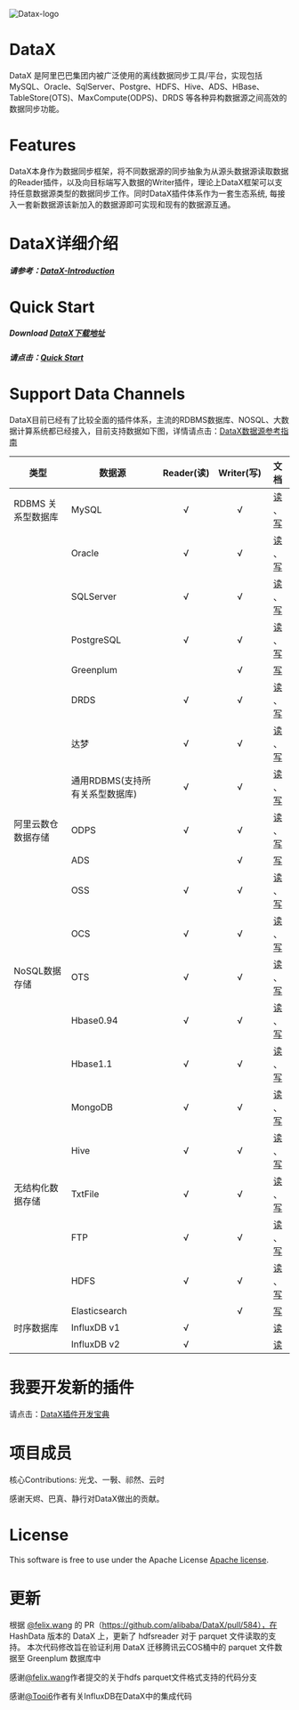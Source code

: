 ![Datax-logo](https://github.com/alibaba/DataX/blob/master/images/DataX-logo.jpg)



# DataX

DataX 是阿里巴巴集团内被广泛使用的离线数据同步工具/平台，实现包括 MySQL、Oracle、SqlServer、Postgre、HDFS、Hive、ADS、HBase、TableStore(OTS)、MaxCompute(ODPS)、DRDS 等各种异构数据源之间高效的数据同步功能。



# Features

DataX本身作为数据同步框架，将不同数据源的同步抽象为从源头数据源读取数据的Reader插件，以及向目标端写入数据的Writer插件，理论上DataX框架可以支持任意数据源类型的数据同步工作。同时DataX插件体系作为一套生态系统, 每接入一套新数据源该新加入的数据源即可实现和现有的数据源互通。



# DataX详细介绍

##### 请参考：[DataX-Introduction](https://github.com/alibaba/DataX/blob/master/introduction.md)



# Quick Start

##### Download [DataX下载地址](https://github.com/HashDataInc/DataX/releases/download/v1.0.0/datax-v1.0.0-hashdata.tar.gz)

##### 请点击：[Quick Start](https://github.com/alibaba/DataX/blob/master/userGuid.md)



# Support Data Channels 

DataX目前已经有了比较全面的插件体系，主流的RDBMS数据库、NOSQL、大数据计算系统都已经接入，目前支持数据如下图，详情请点击：[DataX数据源参考指南](https://github.com/alibaba/DataX/wiki/DataX-all-data-channels)

| 类型         | 数据源             | Reader(读) | Writer(写) |                                                                                           文档                                                                                           |
|------------|-----------------|:---------:|:---------:|:--------------------------------------------------------------------------------------------------------------------------------------------------------------------------------------:|
| RDBMS 关系型数据库 | MySQL           |     √     |     √     |           [读](https://github.com/alibaba/DataX/blob/master/mysqlreader/doc/mysqlreader.md) 、[写](https://github.com/alibaba/DataX/blob/master/mysqlwriter/doc/mysqlwriter.md)           |
|             | Oracle          |     √     |     √     |         [读](https://github.com/alibaba/DataX/blob/master/oraclereader/doc/oraclereader.md) 、[写](https://github.com/alibaba/DataX/blob/master/oraclewriter/doc/oraclewriter.md)         |
|            | SQLServer       |     √     |     √     |   [读](https://github.com/alibaba/DataX/blob/master/sqlserverreader/doc/sqlserverreader.md) 、[写](https://github.com/alibaba/DataX/blob/master/sqlserverwriter/doc/sqlserverwriter.md)   |
|            | PostgreSQL      |     √     |     √     | [读](https://github.com/alibaba/DataX/blob/master/postgresqlreader/doc/postgresqlreader.md) 、[写](https://github.com/alibaba/DataX/blob/master/postgresqlwriter/doc/postgresqlwriter.md) |
|            | Greenplum      |          |     √     |  [写](gpdbwriter/doc/gpdbwriter.md) |
|            | DRDS            |     √     |     √     |             [读](https://github.com/alibaba/DataX/blob/master/drdsreader/doc/drdsreader.md) 、[写](https://github.com/alibaba/DataX/blob/master/drdswriter/doc/drdswriter.md)             |
|            | 达梦              |     √     |     √     |                                                                                      [读]() 、[写]()                                                                                      |
|            | 通用RDBMS(支持所有关系型数据库) |     √     |     √     |                                                                                      [读]() 、[写]()                                                                                      |
| 阿里云数仓数据存储  | ODPS            |     √     |     √     |             [读](https://github.com/alibaba/DataX/blob/master/odpsreader/doc/odpsreader.md) 、[写](https://github.com/alibaba/DataX/blob/master/odpswriter/doc/odpswriter.md)             |
|            | ADS             |           |     √     |                                                      [写](https://github.com/alibaba/DataX/blob/master/adswriter/doc/adswriter.md)                                                      |
|            | OSS             |     √     |     √     |               [读](https://github.com/alibaba/DataX/blob/master/ossreader/doc/ossreader.md) 、[写](https://github.com/alibaba/DataX/blob/master/osswriter/doc/osswriter.md)               |
|            | OCS             |     √     |     √     |               [读](https://github.com/alibaba/DataX/blob/master/ocsreader/doc/ocsreader.md) 、[写](https://github.com/alibaba/DataX/blob/master/ocswriter/doc/ocswriter.md)               |
| NoSQL数据存储  | OTS             |     √     |     √     |               [读](https://github.com/alibaba/DataX/blob/master/otsreader/doc/otsreader.md) 、[写](https://github.com/alibaba/DataX/blob/master/otswriter/doc/otswriter.md)               |
|            | Hbase0.94       |     √     |     √     |   [读](https://github.com/alibaba/DataX/blob/master/hbase094xreader/doc/hbase094xreader.md) 、[写](https://github.com/alibaba/DataX/blob/master/hbase094xwriter/doc/hbase094xwriter.md)   |
|            | Hbase1.1        |     √     |     √     |     [读](https://github.com/alibaba/DataX/blob/master/hbase11xreader/doc/hbase11xreader.md) 、[写](https://github.com/alibaba/DataX/blob/master/hbase11xwriter/doc/hbase11xwriter.md)     |
|            | MongoDB         |     √     |     √     |           [读](https://github.com/alibaba/DataX/blob/master/mongoreader/doc/mongoreader.md) 、[写](https://github.com/alibaba/DataX/blob/master/mongowriter/doc/mongowriter.md)           |
|            | Hive            |     √     |     √     |             [读](https://github.com/alibaba/DataX/blob/master/hdfsreader/doc/hdfsreader.md) 、[写](https://github.com/alibaba/DataX/blob/master/hdfswriter/doc/hdfswriter.md)             |
| 无结构化数据存储   | TxtFile         |     √     |     √     |       [读](https://github.com/alibaba/DataX/blob/master/txtfilereader/doc/txtfilereader.md) 、[写](https://github.com/alibaba/DataX/blob/master/txtfilewriter/doc/txtfilewriter.md)       |
|            | FTP             |     √     |     √     |               [读](https://github.com/alibaba/DataX/blob/master/ftpreader/doc/ftpreader.md) 、[写](https://github.com/alibaba/DataX/blob/master/ftpwriter/doc/ftpwriter.md)               |
|            | HDFS            |     √     |     √     |             [读](https://github.com/alibaba/DataX/blob/master/hdfsreader/doc/hdfsreader.md) 、[写](https://github.com/alibaba/DataX/blob/master/hdfswriter/doc/hdfswriter.md)             |
|            | Elasticsearch   |           |     √     |                     [写](https://github.com/alibaba/DataX/blob/master/elasticsearchwriter/doc/elasticsearchwriter.md)                                            |
|  时序数据库     | InfluxDB v1     |    √      |           |                  [读](influxdbreader/doc/README.md)       
|       | InfluxDB v2     |    √      |           |                  [读](influxdb2httpreader/doc/README.md)     |

# 我要开发新的插件
请点击：[DataX插件开发宝典](xxx)

# 项目成员

核心Contributions:  光戈、一斅、祁然、云时

感谢天烬、巴真、静行对DataX做出的贡献。

# License

This software is free to use under the Apache License [Apache license](https://github.com/alibaba/DataX/blob/master/license.txt).

# 更新
根据 [@felix.wang](https://github.com/felix-thinkingdata) 的 PR（https://github.com/alibaba/DataX/pull/584），在 HashData 版本的 DataX 上，更新了 hdfsreader 对于 parquet 文件读取的支持。
本次代码修改旨在验证利用 DataX 迁移腾讯云COS桶中的 parquet 文件数据至 Greenplum 数据库中

感谢[@felix.wang](https://github.com/felix-thinkingdata)作者提交的关于hdfs parquet文件格式支持的代码分支

感谢[@Tooi6](https://github.com/Tooi6)作者有关InfluxDB在DataX中的集成代码
